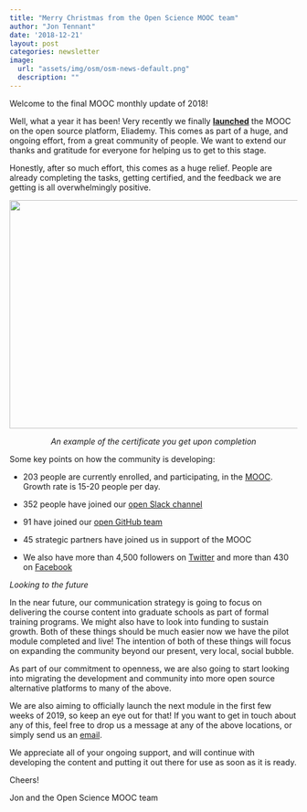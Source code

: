 ```yaml
---
title: "Merry Christmas from the Open Science MOOC team"
author: "Jon Tennant"
date: '2018-12-21'
layout: post
categories: newsletter
image: 
  url: "assets/img/osm/osm-news-default.png"
  description: ""
---
```


Welcome to the final MOOC monthly update of 2018!

Well, what a year it has been! Very recently we finally [**launched**](https://eliademy.com/catalog/catalog/product/view/sku/02d7338a7e) the MOOC on the open source platform, Eliademy. This comes as part of a huge, and ongoing effort, from a great community of people. We want to extend our thanks and gratitude for everyone for helping us to get to this stage.

Honestly, after so much effort, this comes as a huge relief. People are already completing the tasks, getting certified, and the feedback we are getting is all overwhelmingly positive.

<p align="center"><img src="https://github.com/OpenScienceMOOC/site/blob/master/img/certificate.png?raw=true" width="600px" height="400px"/></p>

<p align="center"><i>An example of the certificate you get upon completion</i></p>

Some key points on how the community is developing:

* 203 people are currently enrolled, and participating, in the [MOOC](https://eliademy.com/catalog/catalog/product/view/sku/02d7338a7e). Growth rate is 15-20 people per day.

* 352 people have joined our [open Slack channel](https://openmooc-ers-slackin.herokuapp.com/)

* 91 have joined our [open GitHub team](https://open-science-mooc-invite.herokuapp.com/)

* 45 strategic partners have joined us in support of the MOOC

* We also have more than 4,500 followers on [Twitter](https://twitter.com/OpenScienceMOOC) and more than 430 on [Facebook](https://www.facebook.com/OpenScienceMOOC/)

*Looking to the future*

In the near future, our communication strategy is going to focus on delivering the course content into graduate schools as part of formal training programs. We might also have to look into funding to sustain growth. Both of these things should be much easier now we have the pilot module completed and live! The intention of both of these things will focus on expanding the community beyond our present, very local, social bubble.

As part of our commitment to openness, we are also going to start looking into migrating the development and community into more open source alternative platforms to many of the above.

We are also aiming to officially launch the next module in the first few weeks of 2019, so keep an eye out for that! If you want to get in touch about any of this, feel free to drop us a message at any of the above locations, or simply send us an [email](mailto:info@opensciencemooc.eu).

We appreciate all of your ongoing support, and will continue with developing the content and putting it out there for use as soon as it is ready.

Cheers!

Jon and the Open Science MOOC team
